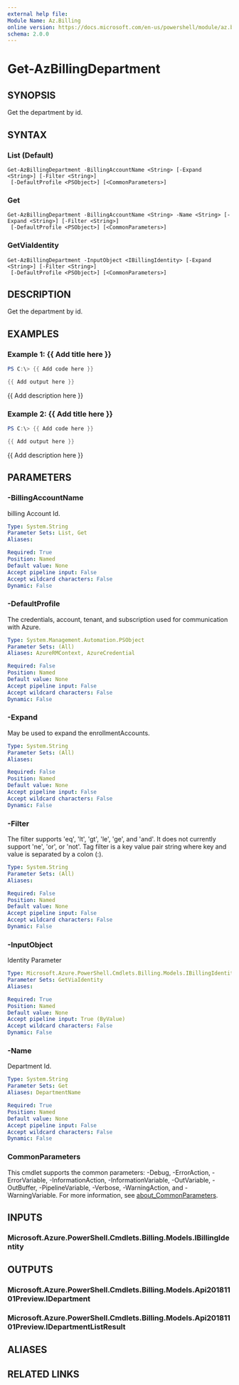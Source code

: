 ```yaml
---
external help file:
Module Name: Az.Billing
online version: https://docs.microsoft.com/en-us/powershell/module/az.billing/get-azbillingdepartment
schema: 2.0.0
---
```


# Get-AzBillingDepartment

## SYNOPSIS
Get the department by id.

## SYNTAX

### List (Default)
```
Get-AzBillingDepartment -BillingAccountName <String> [-Expand <String>] [-Filter <String>]
 [-DefaultProfile <PSObject>] [<CommonParameters>]
```

### Get
```
Get-AzBillingDepartment -BillingAccountName <String> -Name <String> [-Expand <String>] [-Filter <String>]
 [-DefaultProfile <PSObject>] [<CommonParameters>]
```

### GetViaIdentity
```
Get-AzBillingDepartment -InputObject <IBillingIdentity> [-Expand <String>] [-Filter <String>]
 [-DefaultProfile <PSObject>] [<CommonParameters>]
```

## DESCRIPTION
Get the department by id.

## EXAMPLES

### Example 1: {{ Add title here }}
```powershell
PS C:\> {{ Add code here }}

{{ Add output here }}
```

{{ Add description here }}

### Example 2: {{ Add title here }}
```powershell
PS C:\> {{ Add code here }}

{{ Add output here }}
```

{{ Add description here }}

## PARAMETERS

### -BillingAccountName
billing Account Id.

```yaml
Type: System.String
Parameter Sets: List, Get
Aliases:

Required: True
Position: Named
Default value: None
Accept pipeline input: False
Accept wildcard characters: False
Dynamic: False
```

### -DefaultProfile
The credentials, account, tenant, and subscription used for communication with Azure.

```yaml
Type: System.Management.Automation.PSObject
Parameter Sets: (All)
Aliases: AzureRMContext, AzureCredential

Required: False
Position: Named
Default value: None
Accept pipeline input: False
Accept wildcard characters: False
Dynamic: False
```

### -Expand
May be used to expand the enrollmentAccounts.

```yaml
Type: System.String
Parameter Sets: (All)
Aliases:

Required: False
Position: Named
Default value: None
Accept pipeline input: False
Accept wildcard characters: False
Dynamic: False
```

### -Filter
The filter supports 'eq', 'lt', 'gt', 'le', 'ge', and 'and'.
It does not currently support 'ne', 'or', or 'not'.
Tag filter is a key value pair string where key and value is separated by a colon (:).

```yaml
Type: System.String
Parameter Sets: (All)
Aliases:

Required: False
Position: Named
Default value: None
Accept pipeline input: False
Accept wildcard characters: False
Dynamic: False
```

### -InputObject
Identity Parameter

```yaml
Type: Microsoft.Azure.PowerShell.Cmdlets.Billing.Models.IBillingIdentity
Parameter Sets: GetViaIdentity
Aliases:

Required: True
Position: Named
Default value: None
Accept pipeline input: True (ByValue)
Accept wildcard characters: False
Dynamic: False
```

### -Name
Department Id.

```yaml
Type: System.String
Parameter Sets: Get
Aliases: DepartmentName

Required: True
Position: Named
Default value: None
Accept pipeline input: False
Accept wildcard characters: False
Dynamic: False
```

### CommonParameters
This cmdlet supports the common parameters: -Debug, -ErrorAction, -ErrorVariable, -InformationAction, -InformationVariable, -OutVariable, -OutBuffer, -PipelineVariable, -Verbose, -WarningAction, and -WarningVariable. For more information, see [about_CommonParameters](http://go.microsoft.com/fwlink/?LinkID=113216).

## INPUTS

### Microsoft.Azure.PowerShell.Cmdlets.Billing.Models.IBillingIdentity

## OUTPUTS

### Microsoft.Azure.PowerShell.Cmdlets.Billing.Models.Api20181101Preview.IDepartment

### Microsoft.Azure.PowerShell.Cmdlets.Billing.Models.Api20181101Preview.IDepartmentListResult

## ALIASES

## RELATED LINKS

